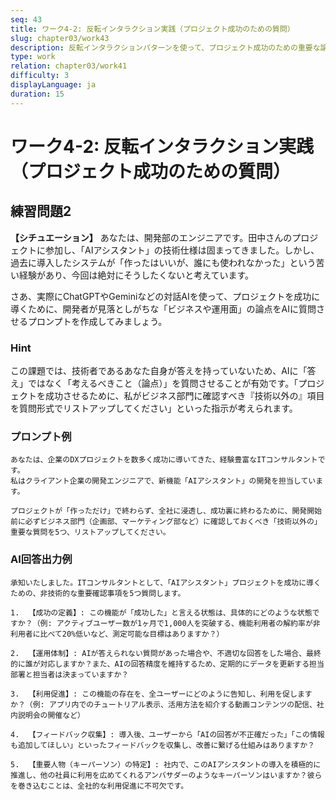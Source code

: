 ```yaml
---
seq: 43
title: ワーク4-2: 反転インタラクション実践（プロジェクト成功のための質問）
slug: chapter03/work43
description: 反転インタラクションパターンを使って、プロジェクト成功のための重要な論点を洗い出す
type: work
relation: chapter03/work41
difficulty: 3
displayLanguage: ja
duration: 15
---
```


# ワーク4-2: 反転インタラクション実践（プロジェクト成功のための質問）

## 練習問題2

**【シチュエーション】**
あなたは、開発部のエンジニアです。田中さんのプロジェクトに参加し、「AIアシスタント」の技術仕様は固まってきました。しかし、過去に導入したシステムが「作ったはいいが、誰にも使われなかった」という苦い経験があり、今回は絶対にそうしたくないと考えています。

さあ、実際にChatGPTやGeminiなどの対話AIを使って、プロジェクトを成功に導くために、開発者が見落としがちな「ビジネスや運用面」の論点をAIに質問させるプロンプトを作成してみましょう。

### Hint
この課題では、技術者であるあなた自身が答えを持っていないため、AIに「答え」ではなく「考えるべきこと（論点）」を質問させることが有効です。「プロジェクトを成功させるために、私がビジネス部門に確認すべき『技術以外の』項目を質問形式でリストアップしてください」といった指示が考えられます。

### プロンプト例
```
あなたは、企業のDXプロジェクトを数多く成功に導いてきた、経験豊富なITコンサルタントです。
私はクライアント企業の開発エンジニアで、新機能「AIアシスタント」の開発を担当しています。

プロジェクトが「作っただけ」で終わらず、全社に浸透し、成功裏に終わるために、開発開始前に必ずビジネス部門（企画部、マーケティング部など）に確認しておくべき「技術以外の」重要な質問を5つ、リストアップしてください。
```

### AI回答出力例
```
承知いたしました。ITコンサルタントとして、「AIアシスタント」プロジェクトを成功に導くための、非技術的な重要確認事項を5つ質問します。

1.  【成功の定義】: この機能が「成功した」と言える状態は、具体的にどのような状態ですか？（例: アクティブユーザー数が1ヶ月で1,000人を突破する、機能利用者の解約率が非利用者に比べて20%低いなど、測定可能な目標はありますか？）

2.  【運用体制】: AIが答えられない質問があった場合や、不適切な回答をした場合、最終的に誰が対応しますか？また、AIの回答精度を維持するため、定期的にデータを更新する担当部署と担当者は決まっていますか？

3.  【利用促進】: この機能の存在を、全ユーザーにどのように告知し、利用を促しますか？（例: アプリ内でのチュートリアル表示、活用方法を紹介する動画コンテンツの配信、社内説明会の開催など）

4.  【フィードバック収集】: 導入後、ユーザーから「AIの回答が不正確だった」「この情報も追加してほしい」といったフィードバックを収集し、改善に繋げる仕組みはありますか？

5.  【重要人物（キーパーソン）の特定】: 社内で、このAIアシスタントの導入を積極的に推進し、他の社員に利用を広めてくれるアンバサダーのようなキーパーソンはいますか？彼らを巻き込むことは、全社的な利用促進に不可欠です。
```
